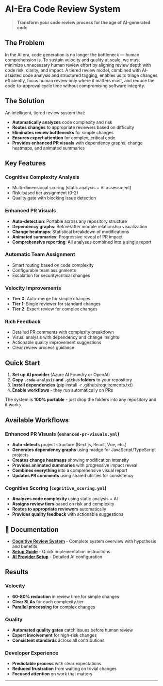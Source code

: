 # AI-Era Code Review System

> **Transform your code review process for the age of AI-generated code**

## The Problem

In the AI era, code generation is no longer the bottleneck — human comprehension is.
To sustain velocity and quality at scale, we must minimize unnecessary human review effort by aligning review depth with code risk, clarity, and impact.
A tiered review model, combined with AI-assisted code analysis and structured tagging, enables us to triage changes efficiently, focus human review only where it matters most, and reduce the code-to-approval cycle time without compromising software integrity.

## The Solution

An intelligent, tiered review system that:
- **Automatically analyzes** code complexity and risk
- **Routes changes** to appropriate reviewers based on difficulty
- **Eliminates review bottlenecks** for simple changes
- **Ensures expert attention** for complex, critical code
- **Provides enhanced PR visuals** with dependency graphs, change heatmaps, and animated summaries

## Key Features

### Cognitive Complexity Analysis
- Multi-dimensional scoring (static analysis + AI assessment)
- Risk-based tier assignment (0-2)
- Quality gate with blocking issue detection

### Enhanced PR Visuals
- **Auto-detection**: Portable across any repository structure
- **Dependency graphs**: Before/after module relationship visualization
- **Change heatmaps**: Statistical breakdown of modifications
- **Animated summaries**: Progressive reveal of PR impact
- **Comprehensive reporting**: All analyses combined into a single report

### Automatic Team Assignment
- Smart routing based on code complexity
- Configurable team assignments
- Escalation for security/critical changes

### Velocity Improvements
- **Tier 0**: Auto-merge for simple changes
- **Tier 1**: Single reviewer for standard changes
- **Tier 2**: Expert review for complex changes

### Rich Feedback
- Detailed PR comments with complexity breakdown
- Visual analysis with dependency and change insights
- Actionable quality improvement suggestions
- Clear review process guidance

## Quick Start

1. **Set up AI provider** (Azure AI Foundry or OpenAI)
2. **Copy `.code-analysis` and `.github` folders** to your repository
3. **Install dependencies** (pip install -r .github/requirements.txt)
4. **Enable workflows** - they run automatically on PRs

The system is **100% portable** - just drop the folders into any repository and it works.

## Available Workflows

### Enhanced PR Visuals (`enhanced-pr-visuals.yml`)
- **Auto-detects** project structure (Next.js, React, Vue, etc.)
- **Generates dependency graphs** using madge for JavaScript/TypeScript projects
- **Creates change heatmaps** showing modification intensity
- **Provides animated summaries** with progressive impact reveal
- **Combines everything** into a comprehensive visual report
- **Updates PR comments** using shared utilities for consistency

### Cognitive Scoring (`cognitive_scoring.yml`)
- **Analyzes code complexity** using static analysis + AI
- **Assigns review tiers** based on risk and complexity
- **Routes to appropriate reviewers** automatically
- **Provides quality feedback** with actionable suggestions

## 📖 Documentation

- **[Cognitive Review System](docs/COGNITIVE_REVIEW_SYSTEM.md)** - Complete system overview with hypothesis and benefits
- **[Setup Guide](docs/SETUP_GUIDE.md)** - Quick implementation instructions
- **[AI Provider Setup](docs/ai_provider_setup.md)** - Detailed AI configuration

## Results

### Velocity
- **60-80% reduction** in review time for simple changes
- **Clear SLAs** for each complexity tier
- **Parallel processing** for complex changes

### Quality
- **Automated quality gates** catch issues before human review
- **Expert involvement** for high-risk changes
- **Consistent standards** across all contributions

### Developer Experience
- **Predictable process** with clear expectations
- **Reduced frustration** from waiting on trivial changes
- **Focused attention** on work that matters

---